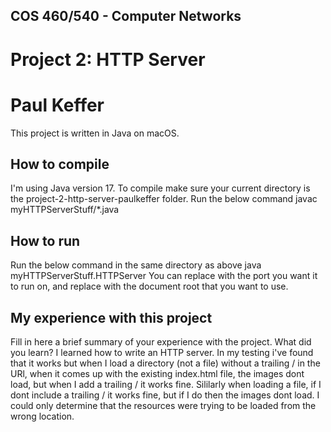 ## COS 460/540 - Computer Networks
# Project 2: HTTP Server

# Paul Keffer

This project is written in Java on macOS.

## How to compile

I'm using Java version 17. To compile make sure your current directory is the project-2-http-server-paulkeffer folder.
Run the below command
javac myHTTPServerStuff/*.java

## How to run

Run the below command in the same directory as above
java myHTTPServerStuff.HTTPServer <port> <root directory>
You can replace <port> with the port you want it to run on, and replace <root directory> with the document root that you want to use.
## My experience with this project

Fill in here a brief summary of your experience with the project. What did you learn?
I learned how to write an HTTP server. In my testing i've found that it works but when I load a directory (not a file) without a trailing / in the URl, when it comes up with the existing index.html file, the images dont load, but when I add a trailing / it works fine. Sililarly when loading a file, if I dont include a trailing / it works fine, but if I do then the images dont load. I could only determine that the resources were trying to be loaded from the wrong location.
